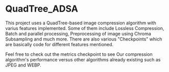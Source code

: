 # QuadTree_ADSA
This project uses a QuadTree-based image compression algorithm with varius features implemented. Some of them include Lossless Compression, Batch and parallel processing, Preprocessing of image using Chroma Subsampling and much more. There are also various "Checkpoints" which are basically code for different features mentioned.

Feel free to check out the metrics checkpoint to see Our compression algorithm's performance versus other algorithms already existing such as JPEG and WEBP.
